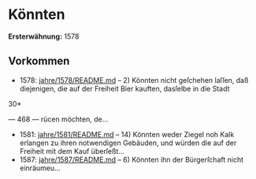 # Könnten

**Ersterwähnung:** 1578

## Vorkommen
- 1578: [jahre/1578/README.md](../jahre/1578/README.md) – 2) Könnten nicht geſchehen laſſen, daß diejenigen, die
auf der Freiheit Bier kauften, dasſelbe in die Stadt

30*


— 468 —
rücen möchten, de...
- 1581: [jahre/1581/README.md](../jahre/1581/README.md) – 14) Könnten weder Ziegel noh Kalk erlangen zu ihren
notwendigen Gebäuden, und würden die auf der Freiheit
mit dem Kauf überſeßt...
- 1587: [jahre/1587/README.md](../jahre/1587/README.md) – 6) Könnten ihn der Bürgerſchaft nicht einräumeu...
